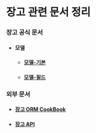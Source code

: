 # 장고 관련 문서 정리

### 장고 공식 문서

- #### 모델

  - #### [모델-기본](./모델/Basic.md)

  - #### [모델-필드](./모델/Field.md)



### 외부 문서

- #### [**장고 ORM CookBook**](./DjangoORMCookbook.md)

- #### [**장고 API**](./DjangoAPI.md)


